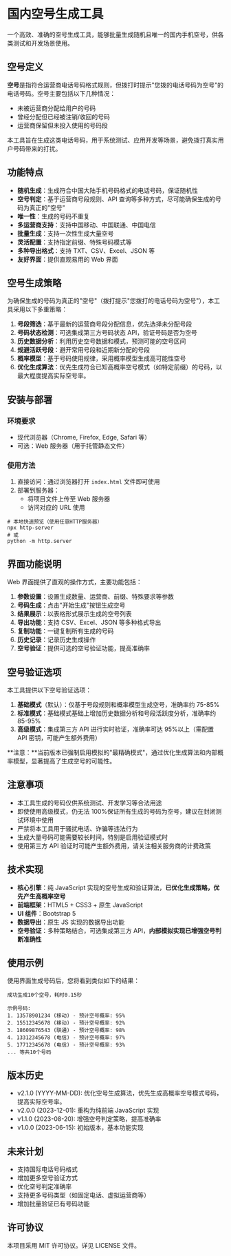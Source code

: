 # 国内空号生成工具

一个高效、准确的空号生成工具，能够批量生成随机且唯一的国内手机空号，供各类测试和开发场景使用。

## 空号定义

**空号**是指符合运营商电话号码格式规则，但拨打时提示"您拨的电话号码为空号"的电话号码。空号主要包括以下几种情况：

- 未被运营商分配给用户的号码
- 曾经分配但已经被注销/收回的号码
- 运营商保留但未投入使用的号码段

本工具旨在生成这类电话号码，用于系统测试、应用开发等场景，避免拨打真实用户号码带来的打扰。

## 功能特点

- **随机生成**：生成符合中国大陆手机号码格式的电话号码，保证随机性
- **空号判定**：基于运营商号段规则、API 查询等多种方式，尽可能确保生成的号码为真正的"空号"
- **唯一性**：生成的号码不重复
- **多运营商支持**：支持中国移动、中国联通、中国电信
- **批量生成**：支持一次性生成大量空号
- **灵活配置**：支持指定前缀、特殊号码模式等
- **多种导出格式**：支持 TXT、CSV、Excel、JSON 等
- **友好界面**：提供直观易用的 Web 界面

## 空号生成策略

为确保生成的号码为真正的"空号"（拨打提示"您拨打的电话号码为空号"），本工具采用以下多重策略：

1. **号段筛选**：基于最新的运营商号段分配信息，优先选择未分配号段
2. **号码状态检测**：可选集成第三方号码状态 API，验证号码是否为空号
3. **历史数据分析**：利用历史空号数据和模式，预测可能的空号区间
4. **规避活跃号段**：避开常用号段和近期新分配的号段
5. **概率模型**：基于号码使用规律，采用概率模型生成高可能性空号
6. **优化生成算法**：优先生成符合已知高概率空号模式（如特定前缀）的号码，以最大程度提高实际空号率。

## 安装与部署

### 环境要求

- 现代浏览器（Chrome, Firefox, Edge, Safari 等）
- 可选：Web 服务器（用于托管静态文件）

### 使用方法

1. 直接访问：通过浏览器打开 `index.html` 文件即可使用
2. 部署到服务器：
   - 将项目文件上传至 Web 服务器
   - 访问对应的 URL 使用

```
# 本地快速预览（使用任意HTTP服务器）
npx http-server
# 或
python -m http.server
```

## 界面功能说明

Web 界面提供了直观的操作方式，主要功能包括：

1. **参数设置**：设置生成数量、运营商、前缀、特殊要求等参数
2. **号码生成**：点击"开始生成"按钮生成空号
3. **结果展示**：以表格形式展示生成的空号列表
4. **导出功能**：支持 CSV、Excel、JSON 等多种格式导出
5. **复制功能**：一键复制所有生成的号码
6. **历史记录**：记录历史生成操作
7. **空号验证**：提供可选的空号验证功能，提高准确率

## 空号验证选项

本工具提供以下空号验证选项：

1. **基础模式**（默认）：仅基于号段规则和概率模型生成空号，准确率约 75-85%
2. **标准模式**：基础模式基础上增加历史数据分析和号段活跃度分析，准确率约 85-95%
3. **高级模式**：集成第三方 API 进行实时验证，准确率可达 95%以上（需配置 API 密钥，可能产生额外费用）

**注意：**当前版本已强制启用模拟的"最精确模式"，通过优化生成算法和内部概率模型，显著提高了生成空号的可能性。

## 注意事项

- 本工具生成的号码仅供系统测试、开发学习等合法用途
- 即使使用高级模式，仍无法 100%保证所有生成的号码为空号，建议在封闭测试环境中使用
- 严禁将本工具用于骚扰电话、诈骗等违法行为
- 生成大量号码可能需要较长时间，特别是启用验证模式时
- 使用第三方 API 验证时可能产生额外费用，请关注相关服务商的计费政策

## 技术实现

- **核心引擎**：纯 JavaScript 实现的空号生成和验证算法，**已优化生成策略，优先产生高概率空号**
- **前端框架**：HTML5 + CSS3 + 原生 JavaScript
- **UI 组件**：Bootstrap 5
- **数据导出**：原生 JS 实现的数据导出功能
- **空号验证**：多种策略结合，可选集成第三方 API，**内部模拟实现已增强空号判断准确性**

## 使用示例

使用界面生成号码后，您将看到类似如下的结果：

```
成功生成10个空号，耗时0.15秒

示例号码:
1. 13578901234 (移动) - 预计空号概率: 95%
2. 15512345678 (移动) - 预计空号概率: 92%
3. 18609876543 (联通) - 预计空号概率: 98%
4. 13312345678 (电信) - 预计空号概率: 97%
5. 17712345678 (电信) - 预计空号概率: 93%
... 等共10个号码
```

## 版本历史

- v2.1.0 (YYYY-MM-DD): 优化空号生成算法，优先生成高概率空号模式号码，提高实际空号率。
- v2.0.0 (2023-12-01): 重构为纯前端 JavaScript 实现
- v1.1.0 (2023-08-20): 增强空号判定策略，提高准确率
- v1.0.0 (2023-06-15): 初始版本，基本功能实现

## 未来计划

- 支持国际电话号码格式
- 增加更多空号验证方式
- 优化空号判定准确率
- 支持更多号码类型（如固定电话、虚拟运营商等）
- 增加批量验证已有号码功能

## 许可协议

本项目采用 MIT 许可协议。详见 LICENSE 文件。
